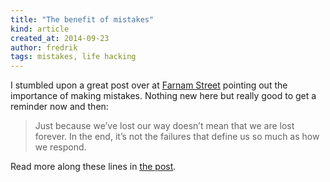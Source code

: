 ```yaml
---
title: "The benefit of mistakes"
kind: article
created_at: 2014-09-23
author: fredrik
tags: mistakes, life hacking
---
```


I stumbled upon a great post over at [Farnam Street](http://www.farnamstreetblog.com/) pointing out the importance of making mistakes. Nothing new here but really good to get a reminder now and then:

> Just because we’ve lost our way doesn’t mean that we are lost forever. In the end, it’s not the failures that define us so much as how we respond.

Read more along these lines in [the post](http://www.farnamstreetblog.com/2014/09/mistakes/).